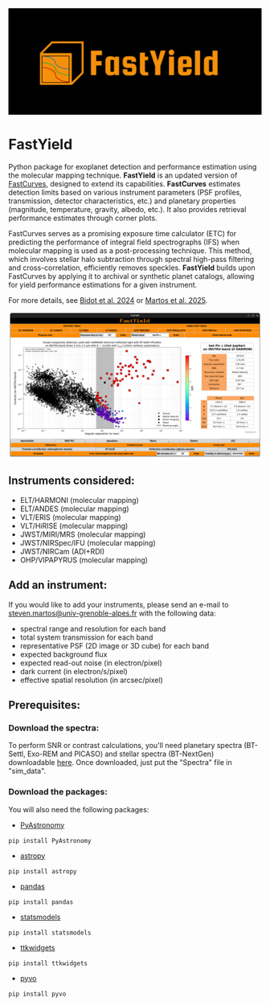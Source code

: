 <picture align="center">
  <source media="(prefers-color-scheme: dark)" srcset="FastYield logo.png">
  <img alt="FastYield Logo" src="FastYield logo.png">
</picture>

# FastYield

Python package for exoplanet detection and performance estimation using the molecular mapping technique. **FastYield** is an updated version of [FastCurves](https://github.com/ABidot/FastCurves), designed to extend its capabilities. **FastCurves** estimates detection limits based on various instrument parameters (PSF profiles, transmission, detector characteristics, etc.) and planetary properties (magnitude, temperature, gravity, albedo, etc.). It also provides retrieval performance estimates through corner plots. 

FastCurves serves as a promising exposure time calculator (ETC) for predicting the performance of integral field spectrographs (IFS) when molecular mapping is used as a post-processing technique. This method, which involves stellar halo subtraction through spectral high-pass filtering and cross-correlation, efficiently removes speckles. **FastYield** builds upon FastCurves by applying it to archival or synthetic planet catalogs, allowing for yield performance estimations for a given instrument. 

For more details, see [Bidot et al. 2024](https://www.aanda.org/articles/aa/pdf/2024/02/aa46185-23.pdf) or [Martos et al. 2025](https://arxiv.org/pdf/2504.06890).

<picture align="center">
  <source media="(prefers-color-scheme: dark)" srcset="FastYield example.png">
  <img alt="FastYield Example" src="FastYield example.png">
</picture>

## Instruments considered:

* ELT/HARMONI      (molecular mapping)
* ELT/ANDES        (molecular mapping)
* VLT/ERIS         (molecular mapping)
* VLT/HiRISE       (molecular mapping)
* JWST/MIRI/MRS    (molecular mapping)
* JWST/NIRSpec/IFU (molecular mapping)
* JWST/NIRCam      (ADI+RDI)
* OHP/VIPAPYRUS    (molecular mapping)

## Add an instrument:

If you would like to add your instruments, please send an e-mail to [steven.martos@univ-grenoble-alpes.fr](steven.martos@univ-grenoble-alpes.fr) with the following data:

* spectral range and resolution for each band
* total system transmission for each band
* representative PSF (2D image or 3D cube) for each band 
* expected background flux
* expected read-out noise (in electron/pixel)
* dark current (in electron/s/pixel)
* effective spatial resolution (in arcsec/pixel)

## Prerequisites:

### Download the spectra:

To perform SNR or contrast calculations, you'll need planetary spectra (BT-Settl, Exo-REM and PICASO) and stellar spectra (BT-NextGen) downloadable [here](https://filesender.renater.fr/?s=download&token=7d2732d1-9410-46ba-9f3e-c982d6db2e02). Once downloaded, just put the "Spectra" file in "sim_data".

### Download the packages:

You will also need the following packages:

* [PyAstronomy](https://github.com/sczesla/PyAstronomy)
```
pip install PyAstronomy
```
* [astropy](https://github.com/astropy/astropy)
```
pip install astropy
```
* [pandas](https://github.com/pandas-dev/pandas)
```
pip install pandas
```
* [statsmodels](https://github.com/statsmodels/statsmodels)
```
pip install statsmodels
```
* [ttkwidgets](https://github.com/TkinterEP/ttkwidgets)
```
pip install ttkwidgets
```
* [pyvo](https://github.com/astropy/pyvo)
```
pip install pyvo
```

